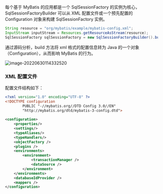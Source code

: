 每个基于 MyBatis 的应用都是一个 SqlSessionFactory 的实例为核心，SqlSessionFactoryBuilder 可以从 XML 配置文件或一个预先配置的 Configuration 对象来构建 SqlSessionFactory 实例。

``` java
String resource = "org/mybatis/example/mybatis-config.xml";
InputStream inputStream = Resources.getResourceAsStream(resource);
SqlSessionFactory sqlSessionFactory = new SqlSessionFactoryBuilder().build(inputStream);
```

通过源码分析，build 方法将 xml 格式的配置信息转为 Java 的一个对象（Configuration），从而影响 MyBatis 的行为。

![image-20220630114332520](https://raw.githubusercontent.com/caogy/blogimg/main/data/image-20220630114332520.32q1atneurw0.webp)

### XML 配置文件

配置文件结构如下：

```xml
<?xml version="1.0" encoding="UTF-8" ?>
<!DOCTYPE configuration
        PUBLIC "-//mybatis.org//DTD Config 3.0//EN"
        "http://mybatis.org/dtd/mybatis-3-config.dtd">
        
<configuration>
    <properties/>
    <settings/>
    <typeAliases/>
    <typeHandlers/>
    <objectFactory />
    <plugins />
    <environments>
        <environment>
            <transactionManager />
            <dataSource />
        </environment>
    </environments>
    <databaseIdProvider />
    <mappers />
</configuration>
```







